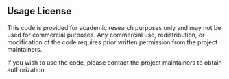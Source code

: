 ## Usage License

This code is provided for academic research purposes only and may not be used for commercial purposes. Any commercial use, redistribution, or modification of the code requires prior written permission from the project maintainers.

If you wish to use the code, please contact the project maintainers to obtain authorization.
